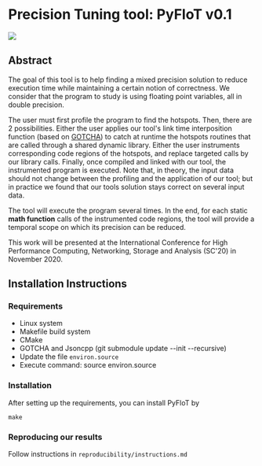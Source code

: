 # Precision Tuning tool: PyFloT v0.1
![](https://zenodo.org/badge/211203973.svg)

## Abstract
The goal of this tool is to help finding a mixed precision solution
to reduce execution time while maintaining a certain notion of correctness.
We consider that the program to study is using floating point variables,
all in double precision.

The user must first profile the program to find the hotspots.
Then, there are 2 possibilities.
Either the user applies our tool's link time interposition function (based on [GOTCHA](https://github.com/LLNL/GOTCHA))
to catch at runtime the hotspots routines that are called through a shared dynamic library.
Either the user instruments corresponding code regions of the hotspots, and replace targeted calls by our library calls.
Finally, once compiled and linked with our tool, the instrumented program is executed.
Note that, in theory, the input data should not change between the profiling and the application of our tool;
but in practice we found that our tools solution stays correct on several input data.

The tool will execute the program several times.
In the end, for each static **math function** calls of the instrumented code regions, the tool will provide a temporal scope on which its precision can be reduced.

This work will be presented at the International Conference for High Performance Computing, Networking, Storage and Analysis (SC'20) in November 2020.

## Installation Instructions
### Requirements
* Linux system
* Makefile build system
* CMake
* GOTCHA and Jsoncpp (git submodule update --init --recursive)
* Update the file `environ.source`
* Execute command: source environ.source
### Installation
After setting up the requirements, you can install PyFloT by

```
make
```

### Reproducing our results
Follow instructions in `reproducibility/instructions.md`
